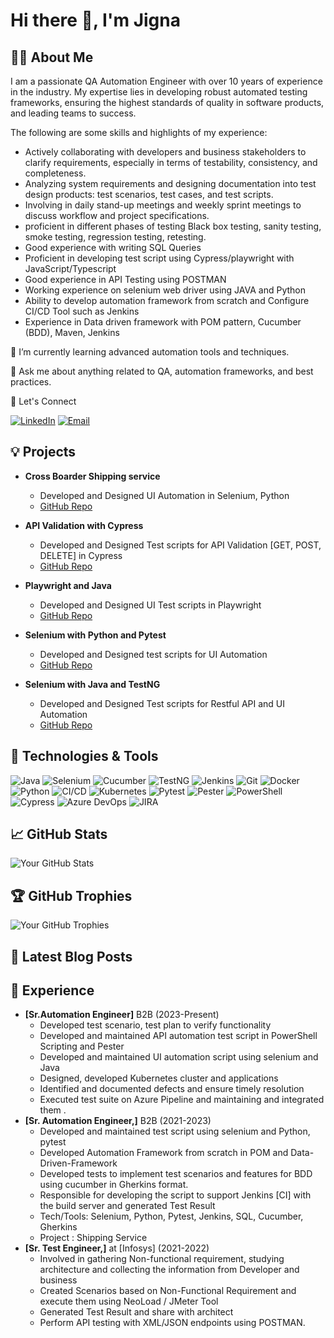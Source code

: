# Hi there 👋, I'm Jigna

## 👨‍💻 About Me

I am a passionate QA Automation Engineer with over 10 years of experience in the industry. My expertise lies in developing robust automated testing frameworks, ensuring the highest standards of quality in software products, and leading teams to success. 

The following are some skills and highlights of my experience:

- Actively collaborating with developers and business stakeholders to clarify requirements, especially in terms of testability, consistency, and completeness.
- Analyzing system requirements and designing documentation into test design products: test scenarios, test cases, and test scripts.
-	Involving in daily stand-up meetings and weekly sprint meetings to discuss workflow and project specifications.
-	proficient in different phases of testing Black box testing, sanity testing, smoke testing, regression testing, retesting.
-	Good experience with writing SQL Queries
-	Proficient in developing test script using Cypress/playwright with JavaScript/Typescript
-	Good experience in API Testing using POSTMAN
-	Working experience on selenium web driver using JAVA and Python
-	Ability to develop automation framework from scratch and Configure CI/CD Tool such as Jenkins
-	Experience in Data driven framework with POM pattern, Cucumber (BDD), Maven, Jenkins

🌱 I’m currently learning advanced automation tools and techniques.

💬 Ask me about anything related to QA, automation frameworks, and best practices.

 🤝 Let's Connect

[![LinkedIn](https://img.shields.io/badge/LinkedIn-0077B5?style=for-the-badge&logo=linkedin&logoColor=white)](https://www.linkedin.com/in/jigna-chavda-18017483/)
[![Email](https://img.shields.io/badge/Email-D14836?style=for-the-badge&logo=gmail&logoColor=white)](mailto:jignac91@gmail.com)

## 💡 Projects

- **Cross Boarder Shipping service**
  - Developed and Designed UI Automation in Selenium, Python
  - [GitHub Repo](https://github.com/Jigna210/AutomationScript)

- **API Validation with Cypress**
  - Developed and Designed Test scripts for API Validation [GET, POST, DELETE] in Cypress
  - [GitHub Repo](https://github.com/jignac24/cypressProject/tree/APITestscripts)

- **Playwright and Java**
  - Developed and Designed UI Test scripts in Playwright
  - [GitHub Repo](https://github.com/jignac24/playwrightTest/tree/master)
 
- **Selenium with Python and Pytest**
  - Developed and Designed test scripts for UI Automation
  - [GitHub Repo](https://github.com/jignac24/SeleniumWithPython)
    
- **Selenium with Java and TestNG**
  - Developed and Designed Test scripts for Restful API and UI Automation
  - [GitHub Repo](https://github.com/jignac24/RestAssuredTestJava/tree/master)

## 🔧 Technologies & Tools

![Java](https://img.shields.io/badge/Java-ED8B00?style=for-the-badge&logo=java&logoColor=white)
![Selenium](https://img.shields.io/badge/Selenium-43B02A?style=for-the-badge&logo=selenium&logoColor=white)
![Cucumber](https://img.shields.io/badge/Cucumber-23D96C?style=for-the-badge&logo=cucumber&logoColor=white)
![TestNG](https://img.shields.io/badge/TestNG-FF6C37?style=for-the-badge&logo=testng&logoColor=white)
![Jenkins](https://img.shields.io/badge/Jenkins-D24939?style=for-the-badge&logo=jenkins&logoColor=white)
![Git](https://img.shields.io/badge/Git-F05032?style=for-the-badge&logo=git&logoColor=white)
![Docker](https://img.shields.io/badge/Docker-2496ED?style=for-the-badge&logo=docker&logoColor=white)
![Python](https://img.shields.io/badge/Python-3776AB?style=for-the-badge&logo=python&logoColor=white)
![CI/CD](https://img.shields.io/badge/CI%2FCD-000000?style=for-the-badge&logo=ci-cd&logoColor=white)
![Kubernetes](https://img.shields.io/badge/Kubernetes-326CE5?style=for-the-badge&logo=kubernetes&logoColor=white)
![Pytest](https://img.shields.io/badge/Pytest-0A9EDC?style=for-the-badge&logo=pytest&logoColor=white)
![Pester](https://img.shields.io/badge/Pester-34495E?style=for-the-badge&logo=pester&logoColor=white)
![PowerShell](https://img.shields.io/badge/PowerShell-5391FE?style=for-the-badge&logo=powershell&logoColor=white)
![Cypress](https://img.shields.io/badge/Cypress-17202C?style=for-the-badge&logo=cypress&logoColor=white)
![Azure DevOps](https://img.shields.io/badge/Azure%20DevOps-0078D7?style=for-the-badge&logo=azure-devops&logoColor=white)
![JIRA](https://img.shields.io/badge/JIRA-0052CC?style=for-the-badge&logo=jira&logoColor=white)


## 📈 GitHub Stats

![Your GitHub Stats](https://github-readme-stats.vercel.app/api?username=your-github-username&show_icons=true&hide_title=true&count_private=true&include_all_commits=true&theme=default)

## 🏆 GitHub Trophies

![Your GitHub Trophies](https://github-profile-trophy.vercel.app/?username=your-github-username&theme=default)

## 📝 Latest Blog Posts

<!-- BLOG-POST-LIST:START -->
<!-- BLOG-POST-LIST:END -->

## 💼 Experience

- **[Sr.Automation Engineer]** B2B (2023-Present)
    - Developed test scenario, test plan to verify functionality
    - Developed and maintained API automation test script in PowerShell Scripting and Pester
    - Developed and maintained UI automation script using selenium and Java
    - Designed, developed Kubernetes cluster and applications
    - Identified and documented defects and ensure timely resolution
    - Executed test suite on Azure Pipeline and maintaining and integrated them .
- **[Sr. Automation Engineer,]** B2B (2021-2023)
    - Developed and maintained test script using selenium and Python, pytest
    - Developed Automation Framework from scratch in POM and Data-Driven-Framework
    - Developed tests to implement test scenarios and features for BDD using cucumber in Gherkins format.
    - Responsible for developing the script to support Jenkins [CI] with the build server and generated Test Result
    - Tech/Tools: Selenium, Python, Pytest, Jenkins, SQL, Cucumber, Gherkins
    - Project : Shipping Service
- **[Sr. Test Engineer,]** at [Infosys] (2021-2022)
    - Involved in gathering Non-functional requirement, studying architecture and collecting the information from Developer and business
    - Created Scenarios based on Non-Functional Requirement and execute them using NeoLoad / JMeter Tool
    - Generated Test Result and share with architect
    - Perform API testing with XML/JSON endpoints using POSTMAN.




